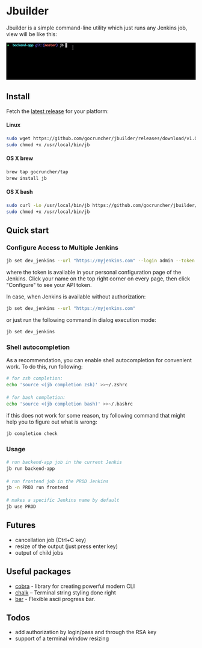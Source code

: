 # Jbuilder

Jbuilder is a simple command-line utility which just runs
any Jenkins job, view will be like this:

![terminal demo](assets/demo.gif)

## Install
Fetch the [latest release](https://github.com/gocruncher/jbuilder/releases) for your platform:

#### Linux

```bash
sudo wget https://github.com/gocruncher/jbuilder/releases/download/v1.0.0/jbuilder-1.0.0-linux-amd64 -O /usr/local/bin/jb
sudo chmod +x /usr/local/bin/jb
```

#### OS X brew

```bash
brew tap gocruncher/tap
brew install jb
```
#### OS X bash
```bash
sudo curl -Lo /usr/local/bin/jb https://github.com/gocruncher/jbuilder/releases/download/v1.0.0/jbuilder-1.0.0-darwin-amd64
sudo chmod +x /usr/local/bin/jb
```

## Quick start 

### Configure Access to Multiple Jenkins

```bash
jb set dev_jenkins --url "https://myjenkins.com" --login admin --token 11aa0926784999dab5  
```
where the token is available in your personal configuration page of the Jenkins. Click your name on the top right corner on every page, then click "Configure" to see your API token. 

In case, when Jenkins is available without authorization:
```bash
jb set dev_jenkins --url "https://myjenkins.com"  
```

or just run the following command in dialog execution mode:
```bash
jb set dev_jenkins
```


### Shell autocompletion

As a recommendation, you can enable shell autocompletion for convenient work. To do this, run following:
```bash
# for zsh completion:
echo 'source <(jb completion zsh)' >>~/.zshrc

# for bash completion:
echo 'source <(jb completion bash)' >>~/.bashrc
```
if this does not work for some reason, try following command that might help you to figure out what is wrong: 
```bash
jb completion check
```

### Usage
```bash
# run backend-app job in the current Jenkis 
jb run backend-app  

# run frontend job in the PROD Jenkins
jb -n PROD run frontend

# makes a specific Jenkins name by default
jb use PROD  
```

## Futures
- cancellation job (Ctrl+C key)
- resize of the output (just press enter key)
- output of child jobs   

## Useful packages
- [cobra](https://github.com/spf13/cobra) - library for creating powerful modern CLI
- [chalk](https://github.com/chalk/chalk) – Terminal string styling done right
- [bar](https://github.com/superhawk610/bar) - Flexible ascii progress bar.

## Todos
- add authorization by login/pass and through the RSA key
- support of a terminal window resizing